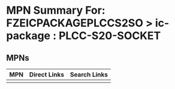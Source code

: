 



# MPN Summary For: FZEICPACKAGEPLCCS2SO > ic-package : PLCC-S20-SOCKET

## MPNs
  

|MPN|Direct Links|Search Links|
| :--- | :--- | :--- |
||||
